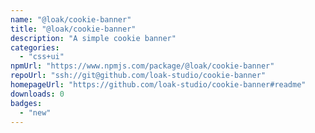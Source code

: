 ```yaml
---
name: "@loak/cookie-banner"
title: "@loak/cookie-banner"
description: "A simple cookie banner"
categories:
  - "css+ui"
npmUrl: "https://www.npmjs.com/package/@loak/cookie-banner"
repoUrl: "ssh://git@github.com/loak-studio/cookie-banner"
homepageUrl: "https://github.com/loak-studio/cookie-banner#readme"
downloads: 0
badges:
  - "new"
---
```

